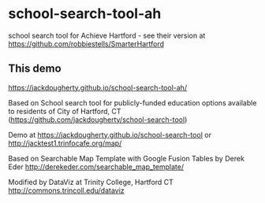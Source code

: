 school-search-tool-ah
=====================

school search tool for Achieve Hartford - see their version at https://github.com/robbiestells/SmarterHartford

## This demo 
https://jackdougherty.github.io/school-search-tool-ah/

Based on School search tool for publicly-funded education options available to residents of City of Hartford, CT (https://github.com/jackdougherty/school-search-tool)

Demo at https://jackdougherty.github.io/school-search-tool or http://jacktest1.trinfocafe.org/map/

Based on Searchable Map Template with Google Fusion Tables by Derek Eder http://derekeder.com/searchable_map_template/

Modified by DataViz at Trinity College, Hartford CT http://commons.trincoll.edu/dataviz


